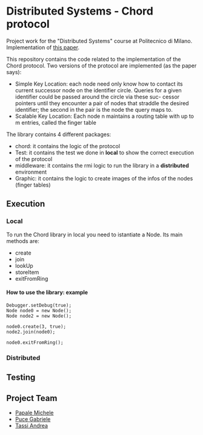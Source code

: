 # Distributed Systems - Chord protocol
Project work for the "Distributed Systems" course at Politecnico di Milano.
Implementation of [this paper](https://pdos.csail.mit.edu/papers/ton:chord/paper-ton.pdf).

This repository contains the code related to the implementation of the Chord protocol.
Two versions of the protocol are implemented (as the paper says):

- Simple Key Location: each node need only know how to contact its current successor node on the identifier circle. Queries for a given identifier could be passed around the circle via these suc- cessor pointers until they encounter a pair of nodes that straddle the desired identifier; the second in the pair is the node the query maps to.
- Scalable Key Location: Each node n maintains a routing table with up to m entries, called the finger table

The library contains 4 different packages:
- chord: it contains the logic of the protocol
- Test: it contains the test we done in **local** to show the correct execution of the protocol
- middleware: it contains the rmi logic to run the library in a **distributed** environment
- Graphic: it contains the logic to create images of the infos of the nodes (finger tables)

## Execution
### Local
To run the Chord library in local you need to istantiate a Node. Its main methods are:
- create
- join
- lookUp
- storeItem
- exitFromRing

#### How to use the library: example

    Debugger.setDebug(true);
    Node node0 = new Node();
    Node node2 = new Node();
    
    node0.create(3, true);
    node2.join(node0);

    node0.exitFromRing();
    


### Distributed

## Testing

## Project Team
- [Papale Michele](https://github.com/michelepapale1996)
- [Puce Gabriele](https://github.com/gabpuce)
- [Tassi Andrea](https://github.com/andre19a)